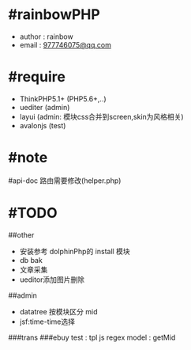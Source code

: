 #rainbowPHP
===============
- author : rainbow
- email : 977746075@qq.com

#require
===============
- ThinkPHP5.1+ (PHP5.6+,..)
- uediter (admin)
- layui (admin: 模块css合并到screen,skin为风格相关)
- avalonjs (test)

#note
===============
#api-doc 路由需要修改(helper.php)

<!-- function alter(id) {
    var str = "{:url('Index/detail',['id'=>'pid'])}";
    var url=str.replace("pid",id);

    layer.open({
        title:"新增百度风云榜采集器(其它地址请勿添加)",
        type: 2,
        area: ['700px', '450px'],
        fixed: false, //不固定
        maxmin: true,
        content: url
    });
} -->

#TODO
===============
##other
- 安装参考 dolphinPhp的 install 模块
- db bak
- 文章采集
- ueditor添加图片删除

##admin
- datatree 按模块区分 mid
- jsf:time-time选择


###trans
###ebuy
test :
tpl js regex
model : getMid
